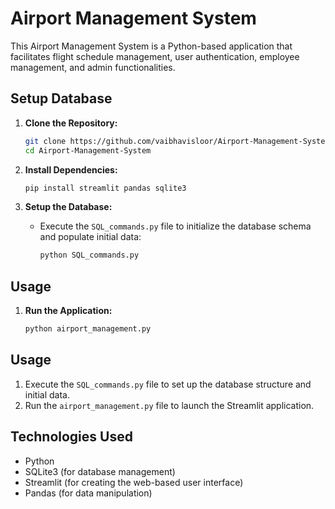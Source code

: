 # Airport Management System

This Airport Management System is a Python-based application that facilitates flight schedule management, user authentication, employee management, and admin functionalities.

## Setup Database

1. **Clone the Repository:**

    ```bash
    git clone https://github.com/vaibhavisloor/Airport-Management-System.git
    cd Airport-Management-System
    ```

2. **Install Dependencies:**

    ```bash
    pip install streamlit pandas sqlite3
    ```

3. **Setup the Database:**

    - Execute the `SQL_commands.py` file to initialize the database schema and populate initial data:

      ```bash
      python SQL_commands.py
      ```

## Usage

1. **Run the Application:**

    ```bash
    python airport_management.py
    ```

## Usage

1. Execute the `SQL_commands.py` file to set up the database structure and initial data.
2. Run the `airport_management.py` file to launch the Streamlit application.

## Technologies Used

- Python
- SQLite3 (for database management)
- Streamlit (for creating the web-based user interface)
- Pandas (for data manipulation)
